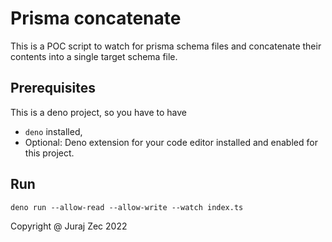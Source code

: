 # Prisma concatenate

This is a POC script to watch for prisma schema files and concatenate their contents into a single target schema file. 

## Prerequisites
This is a deno project, so you have to have
- `deno` installed,
- Optional: Deno extension for your code editor installed and enabled for this project.

## Run
```shell
deno run --allow-read --allow-write --watch index.ts
```

Copyright @ Juraj Zec 2022